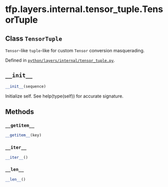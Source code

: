 <div itemscope itemtype="http://developers.google.com/ReferenceObject">
<meta itemprop="name" content="tfp.layers.internal.tensor_tuple.TensorTuple" />
<meta itemprop="path" content="Stable" />
<meta itemprop="property" content="__getitem__"/>
<meta itemprop="property" content="__init__"/>
<meta itemprop="property" content="__iter__"/>
<meta itemprop="property" content="__len__"/>
</div>

# tfp.layers.internal.tensor_tuple.TensorTuple

## Class `TensorTuple`

`Tensor`-like `tuple`-like for custom `Tensor` conversion masquerading.





Defined in [`python/layers/internal/tensor_tuple.py`](https://github.com/tensorflow/probability/tree/master/tensorflow_probability/python/layers/internal/tensor_tuple.py).

<!-- Placeholder for "Used in" -->


<h2 id="__init__"><code>__init__</code></h2>

``` python
__init__(sequence)
```

Initialize self.  See help(type(self)) for accurate signature.



## Methods

<h3 id="__getitem__"><code>__getitem__</code></h3>

``` python
__getitem__(key)
```



<h3 id="__iter__"><code>__iter__</code></h3>

``` python
__iter__()
```



<h3 id="__len__"><code>__len__</code></h3>

``` python
__len__()
```






